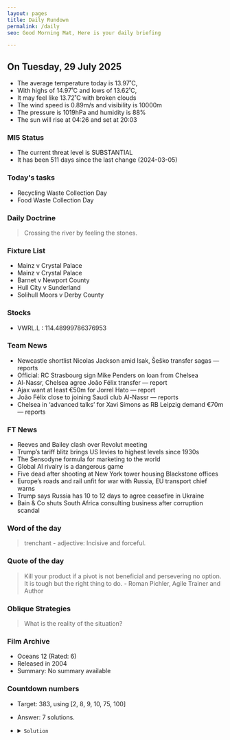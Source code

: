 ```yaml
---
layout: pages
title: Daily Rundown
permalink: /daily
seo: Good Morning Mat, Here is your daily briefing

---
```


<!-- weather_marker starts -->
## On Tuesday, 29 July 2025

- The average temperature today is 13.97˚C,
- With highs of 14.97˚C and lows of 13.62˚C,
- It may feel like 13.72˚C with broken clouds
- The wind speed is 0.89m/s and visibility is 10000m
- The pressure is 1019hPa and humidity is 88%
- The sun will rise at 04:26 and set at 20:03

<!-- weather_marker ends -->

### MI5 Status
<!-- threat_marker starts -->
- The current threat level is <span class="highlighter">SUBSTANTIAL</span>
- It has been 511 days since the last change (2024-03-05)

<!-- threat_marker ends -->

### Today's tasks
<!-- task_marker starts -->
- Recycling Waste Collection Day
- Food Waste Collection Day

<!-- task_marker ends -->

### Daily Doctrine
<!-- doctrine_marker starts -->
> Crossing the river by feeling the stones.
<!-- doctrine_marker ends -->

### Fixture List

<!-- fixture_marker starts -->
- Mainz v Crystal Palace
- Mainz v Crystal Palace
- Barnet v Newport County
- Hull City v Sunderland
- Solihull Moors v Derby County
<!-- fixture_marker ends -->

### Stocks

<!-- stocks_marker starts -->

- VWRL.L : 114.48999786376953 

<!-- stocks_marker ends -->

### Team News
<!-- news_marker starts -->

- Newcastle shortlist Nicolas Jackson amid Isak, Šeško transfer sagas — reports
- Official: RC Strasbourg sign Mike Penders on loan from Chelsea
- Al-Nassr, Chelsea agree João Félix transfer — report
- Ajax want at least €50m for Jorrel Hato — report
- João Félix close to joining Saudi club Al-Nassr — reports
- Chelsea in ‘advanced talks’ for Xavi Simons as RB Leipzig demand €70m — reports

<!-- news_marker ends -->

### FT News

<!-- ftnews_marker starts -->

- Reeves and Bailey clash over Revolut meeting
- Trump’s tariff blitz brings US levies to highest levels since 1930s
- The Sensodyne formula for marketing to the world
- Global AI rivalry is a dangerous game
- Five dead after shooting at New York tower housing Blackstone offices
- Europe’s roads and rail unfit for war with Russia, EU transport chief warns
- Trump says Russia has 10 to 12 days to agree ceasefire in Ukraine
- Bain & Co shuts South Africa consulting business after corruption scandal

<!-- ftnews_marker ends -->

### Word of the day

<!-- word_marker starts -->

 > trenchant - adjective: Incisive and forceful.

<!-- word_marker ends -->

### Quote of the day
<!-- quote_marker starts -->

> Kill your product if a pivot is not beneficial and persevering no option. It is tough but the right thing to do. - Roman Pichler, Agile Trainer and Author

<!-- quote_marker ends -->

### Oblique Strategies
<!-- eno_marker starts -->
> What is the reality of the situation?

<!-- eno_marker ends -->

### Film Archive

<!-- film_marker starts -->
- Oceans 12 (Rated: 6)
- Released in 2004
- Summary: No summary available
<!-- film_marker ends -->

### Countdown numbers
<!-- game_marker starts -->

- Target: 383, using [2, 8, 9, 10, 75, 100]
- Answer: 7 solutions.

- <details><summary><code>Solution</code></summary>

  Solution: 100 x 75 / 10 / 2 + 8

   </details>

<!-- game_marker ends -->
